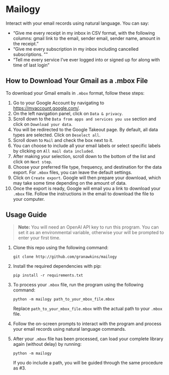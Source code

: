 # Mailogy

Interact with your email records using natural language. You can say:

* “Give me every receipt in my inbox in CSV format, with the following columns: gmail link to the email, sender email, sender name, amount in the receipt.”
* “Give me every subscription in my inbox including cancelled subscriptions. ""
* “Tell me every service I’ve ever logged into or signed up for along with time of last login”

## How to Download Your Gmail as a .mbox File

To download your Gmail emails in `.mbox` format, follow these steps:

1. Go to your Google Account by navigating to https://myaccount.google.com/.
2. On the left navigation panel, click on `Data & privacy`.
3. Scroll down to the `Data from apps and services you use` section and click on `Download your data`.
4. You will be redirected to the Google Takeout page. By default, all data types are selected. Click on `Deselect all`.
5. Scroll down to `Mail` and check the box next to it.
6. You can choose to include all your email labels or select specific labels by clicking on `All mail data included`.
7. After making your selection, scroll down to the bottom of the list and click on `Next step`.
8. Choose your preferred file type, frequency, and destination for the data export. For `.mbox` files, you can leave the default settings.
9. Click on `Create export`. Google will then prepare your download, which may take some time depending on the amount of data.
10. Once the export is ready, Google will email you a link to download your `.mbox` file. Follow the instructions in the email to download the file to your computer.

## Usage Guide

> **Note:** You will need an OpenAI API key to run this program. You can set it as an environmental variable, otherwise your will be prompted to enter your first time.

1. Clone this repo using the following command:

    ```
    git clone http://github.com/granawkins/mailogy
    ```

2. Install the required dependencies with pip:

    ```
    pip install -r requirements.txt
    ```

3. To process your `.mbox` file, run the program using the following command:

   ```
   python -m mailogy path_to_your_mbox_file.mbox
   ```

   Replace `path_to_your_mbox_file.mbox` with the actual path to your `.mbox` file.

4. Follow the on-screen prompts to interact with the program and process your email records using natural language commands.

5. After your `.mbox` file has been processed, can load your complete library again (without delay) by running:

    ```
    python -m mailogy
    ```

    If you do include a path, you will be guided through the same procedure as #3. 
